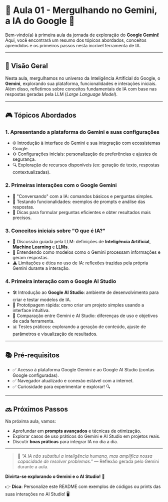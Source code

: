 # 🚀 Aula 01 - **Mergulhando no Gemini, a IA do Google** 🤖

Bem-vindo(a) à primeira aula da jornada de exploração do **Google Gemini**! Aqui, você encontrará um resumo dos tópicos abordados, conceitos aprendidos e os primeiros passos nesta incrível ferramenta de IA.

---

## 📌 **Visão Geral**  
Nesta aula, mergulhamos no universo da Inteligência Artificial do Google, o **Gemini**, explorando sua plataforma, funcionalidades e interações iniciais. Além disso, refletimos sobre conceitos fundamentais de IA com base nas respostas geradas pela LLM (*Large Language Model*).

---

## 🎮 **Tópicos Abordados**  

### 1. **Apresentando a plataforma do Gemini e suas configurações**  
- 🌐 Introdução à interface do Gemini e sua integração com ecossistemas Google.  
- ⚙️ Configurações iniciais: personalização de preferências e ajustes de segurança.  
- 🔍 Exploração de recursos disponíveis (ex: geração de texto, respostas contextualizadas).  

### 2. **Primeiras interações com o Google Gemini**  
- 💬 "Conversando" com a IA: comandos básicos e perguntas simples.  
- 🧩 Testando funcionalidades: exemplos de prompts e análise das respostas.  
- 📝 Dicas para formular perguntas eficientes e obter resultados mais precisos.  

### 3. **Conceitos iniciais sobre "O que é IA?"**  
- 🤔 Discussão guiada pela LLM: definições de **Inteligência Artificial**, **Machine Learning** e **LLMs**.  
- 🌟 Entendendo como modelos como o Gemini processam informações e geram respostas.  
- ⚠️ Limitações e ética no uso de IA: reflexões trazidas pela própria Gemini durante a interação.  

### 4. **Primeira interação com o Google AI Studio**  
- 🛠️ Introdução ao **Google AI Studio**: ambiente de desenvolvimento para criar e testar modelos de IA.  
- 🧪 Prototipagem rápida: como criar um projeto simples usando a interface intuitiva.  
- 🔄 Comparação entre Gemini e AI Studio: diferenças de uso e objetivos de cada ferramenta.  
- 📊 Testes práticos: explorando a geração de conteúdo, ajuste de parâmetros e visualização de resultados.  

---

## 📚 **Pré-requisitos**  
- ✅ Acesso à plataforma Google Gemini e ao Google AI Studio (contas Google configuradas).  
- ✅ Navegador atualizado e conexão estável com a internet.  
- ✅ Curiosidade para experimentar e explorar! 🔍  

---

## 🔜 **Próximos Passos**  
Na próxima aula, vamos:  
- Aprofundar em **prompts avançados** e técnicas de otimização.  
- Explorar casos de uso práticos do Gemini e AI Studio em projetos reais.  
- Discutir **boas práticas** para integrar IA no dia a dia.  

---

> 🌟 *"A IA não substitui a inteligência humana, mas amplifica nossa capacidade de resolver problemas."* — Reflexão gerada pelo Gemini durante a aula.  

**Divirta-se explorando o Gemini e o AI Studio!** 🎉  

👉 **Dica**: Personalize este README com exemplos de códigos ou prints das suas interações no AI Studio! 🖥️  
